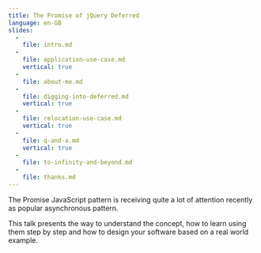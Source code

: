 ```yaml
---
title: The Promise of jQuery Deferred
language: en-GB
slides:
  -
    file: intro.md
  -
    file: application-use-case.md
    vertical: true
  -
    file: about-me.md
  -
    file: digging-into-deferred.md
    vertical: true
  -
    file: relocation-use-case.md
    vertical: true
  -
    file: q-and-a.md
    vertical: true
  -
    file: to-infinity-and-beyond.md
  -
    file: thanks.md
---
```


The Promise JavaScript pattern is receiving quite a lot of attention recently as popular asynchronous pattern.

This talk presents the way to understand the concept, how to learn using them step by step and how to design your software based on a real world example.